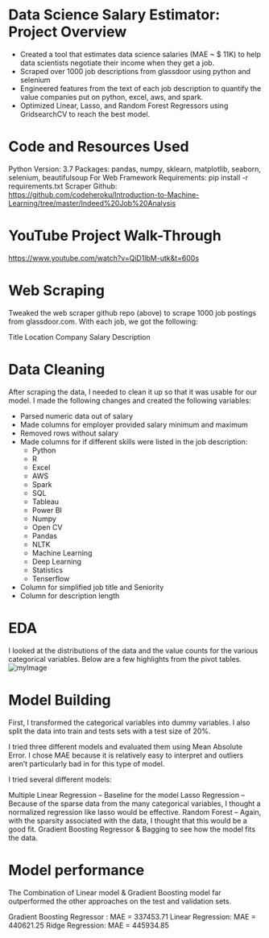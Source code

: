 # Data Science Salary Estimator: Project Overview

* Created a tool that estimates data science salaries (MAE ~ $ 11K) to help data scientists negotiate their income when they get a job.
* Scraped over 1000 job descriptions from glassdoor using python and selenium
* Engineered features from the text of each job description to quantify the value companies put on python, excel, aws, and spark.
* Optimized Linear, Lasso, and Random Forest Regressors using GridsearchCV to reach the best model.

# Code and Resources Used
Python Version: 3.7
Packages: pandas, numpy, sklearn, matplotlib, seaborn, selenium, beautifulsoup
For Web Framework Requirements: pip install -r requirements.txt
Scraper Github: https://github.com/codeheroku/Introduction-to-Machine-Learning/tree/master/Indeed%20Job%20Analysis

# YouTube Project Walk-Through
https://www.youtube.com/watch?v=QiD1lbM-utk&t=600s

# Web Scraping
Tweaked the web scraper github repo (above) to scrape 1000 job postings from glassdoor.com. With each job, we got the following:

Title
Location
Company 
Salary
Description

# Data Cleaning
After scraping the data, I needed to clean it up so that it was usable for our model. I made the following changes and created the following variables:

* Parsed numeric data out of salary
* Made columns for employer provided salary minimum and maximum
* Removed rows without salary
* Made columns for if different skills were listed in the job description:
  * Python
  * R
  * Excel
  * AWS
  * Spark
  * SQL
  * Tableau
  * Power BI
  * Numpy
  * Open CV
  * Pandas
  * NLTK
  * Machine Learning
  * Deep Learning
  * Statistics
  * Tenserflow
* Column for simplified job title and Seniority
* Column for description length

# EDA
I looked at the distributions of the data and the value counts for the various categorical variables. Below are a few highlights from the pivot tables.
![myImage](https://media.giphy.com/media/XRB1uf2F9bGOA/giphy.gif)

# Model Building
First, I transformed the categorical variables into dummy variables. I also split the data into train and tests sets with a test size of 20%.

I tried three different models and evaluated them using Mean Absolute Error. I chose MAE because it is relatively easy to interpret and outliers aren’t particularly bad in for this type of model.
 
I tried several different models:

Multiple Linear Regression – Baseline for the model
Lasso Regression – Because of the sparse data from the many categorical variables, I thought a normalized regression like lasso would be effective.
Random Forest – Again, with the sparsity associated with the data, I thought that this would be a good fit.
Gradient Boosting Regressor & Bagging to see how the model fits the data.

# Model performance
The Combination of Linear model & Gradient Boosting model far outperformed the other approaches on the test and validation sets.

Gradient Boosting Regressor : MAE = 337453.71
Linear Regression: MAE = 440621.25
Ridge Regression: MAE = 445934.85
